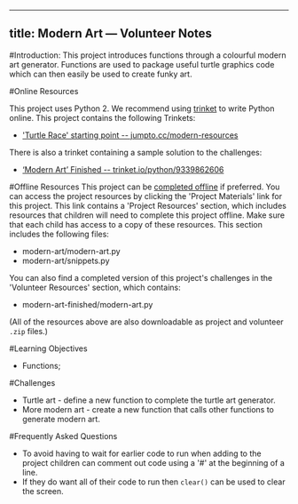 
---
title: Modern Art — Volunteer Notes
---

#Introduction:
This project introduces functions through a colourful modern art generator. Functions are used to package useful turtle graphics code which can then easily be used to create funky art. 

#Online Resources

This project uses Python 2. We recommend using [trinket](https://trinket.io/) to write Python online. This project contains the following Trinkets:

+ ['Turtle Race' starting point -- jumpto.cc/modern-resources](http://jumpto.cc/modern-resources)

There is also a trinket containing a sample solution to the challenges:

+ [‘Modern Art’ Finished -- trinket.io/python/9339862606](https://trinket.io/python/9339862606)

#Offline Resources
This project can be [completed offline](https://www.codeclubprojects.org/en-GB/resources/python-working-offline/) if preferred. You can access the project resources by clicking the 'Project Materials' link for this project. This link contains a 'Project Resources' section, which includes resources that children will need to complete this project offline. Make sure that each child has access to a copy of these resources. This section includes the following files:

+ modern-art/modern-art.py
+ modern-art/snippets.py

You can also find a completed version of this project's challenges in the 'Volunteer Resources' section, which contains:

+ modern-art-finished/modern-art.py

(All of the resources above are also downloadable as project and volunteer `.zip` files.)

#Learning Objectives
+ Functions;

#Challenges
+ Turtle art - define a new function to complete the turtle art generator.
+ More modern art - create a new function that calls other functions to generate modern art. 


#Frequently Asked Questions
+ To avoid having to wait for earlier code to run when adding to the project children can comment out code using a '#' at the beginning of a line. 
+ If they do want all of their code to run then `clear()` can be used to clear the screen.  

